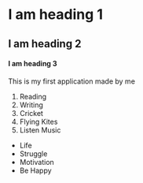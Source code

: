# I am heading 1
## I am heading 2
#### I am heading 3

This is my first application made by me

1. Reading
2. Writing
3. Cricket
4. Flying Kites
5. Listen Music

- Life
- Struggle
- Motivation
- Be Happy
